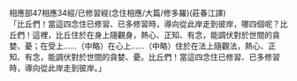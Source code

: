相應部47相應34經/已修習經(念住相應/大篇/修多羅)(莊春江譯)  
「比丘們！當這四念住已修習、已多修習時，導向從此岸走到彼岸，哪四個呢？比丘們！這裡，比丘住於在身上隨觀身，熱心、正知、有念，能調伏對於世間的貪婪、憂；在受上……（中略）在心上……（中略）住於在法上隨觀法，熱心、正知、有念，能調伏對於世間的貪婪、憂。比丘們！當這四念住已修習、已多修習時，導向從此岸走到彼岸。」  
  
  
